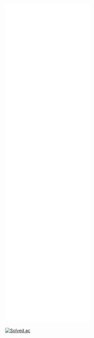 ![Metrics](/github-metrics.svg)

[![Solved.ac](http://mazassumnida.wtf/api/v2/generate_badge?boj=Starcea)](https://solved.ac/Starcea)
